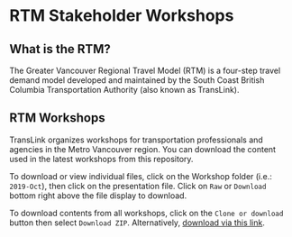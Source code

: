 # RTM Stakeholder Workshops

## What is the RTM?

The Greater Vancouver Regional Travel Model (RTM) is a four-step travel demand model developed and maintained by the South Coast British Columbia Transportation Authority (also known as TransLink).

## RTM Workshops
TransLink organizes workshops for transportation professionals and agencies in the Metro Vancouver region. You can download the content used in the latest workshops from this repository.

To download or view individual files, click on the Workshop folder (i.e.: `2019-Oct`), then click on the presentation file. Click on `Raw` or `Download` bottom right above the file display to download.

To download contents from all workshops, click on the `Clone or download` button then select `Download ZIP`. Alternatively, [download via this link](https://github.com/TransLinkForecasting/rtm-workshops/archive/master.zip).

